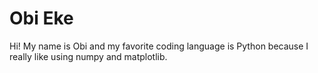 # Obi Eke

Hi! My name is Obi and my favorite coding language is Python because I really like using numpy and matplotlib.
